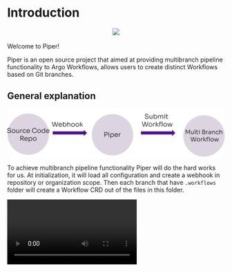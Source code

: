 # Introduction

<p align="center">
  <img src="https://www.rookout.com/wp-content/uploads/2022/10/ArgoPipeline_1.0_Hero.png.webp?raw=true" />
</p>

Welcome to Piper! 

Piper is an open source project that aimed at providing multibranch pipeline functionality to Argo Workflows, allows users to create distinct Workflows based on Git branches.

## General explanation

<p align="center">
  <img src="https://raw.githubusercontent.com/Rookout/piper/main/docs/img/flow.svg" />
</p>

To achieve multibranch pipeline functionality Piper will do the hard works for us.
At initialization, it will load all configuration and create a webhook in repository or organization scope.
Then each branch that have `.workflows` folder will create a Workflow CRD out of the files in this folder.

![type:video](./img/piper-demo-1080.mp4)